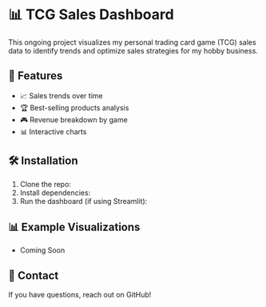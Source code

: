 # 📊 TCG Sales Dashboard

This ongoing project visualizes my personal trading card game (TCG) sales data to identify trends and optimize sales strategies for my hobby business.

## 🚀 Features
- 📈 Sales trends over time
- 🏆 Best-selling products analysis
- 🎮 Revenue breakdown by game
- 📊 Interactive charts

## 🛠 Installation
1. Clone the repo:
2. Install dependencies:
3. Run the dashboard (if using Streamlit):

## 📊 Example Visualizations
- Coming Soon

## 📩 Contact
If you have questions, reach out on GitHub!
